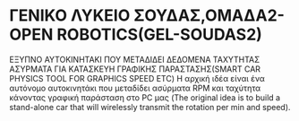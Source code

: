 # ΓΕΝΙΚΟ ΛΥΚΕΙΟ ΣΟΥΔΑΣ,ΟΜΑΔΑ2-OPEN ROBOTICS(GEL-SOUDAS2)
ΕΞΥΠΝΟ ΑΥΤΟΚΙΝΗΤΑΚΙ ΠΟΥ ΜΕΤΑΔΙΔΕΙ ΔΕΔΟΜΕΝΑ ΤΑΧΥΤΗΤΑΣ ΑΣΥΡΜΑΤΑ ΓΙΑ ΚΑΤΑΣΚΕΥΗ ΓΡΑΦΙΚΗΣ ΠΑΡΑΣΤΑΣΗΣ(SMART CAR PHYSICS TOOL FOR GRAPHICS SPEED ETC)
Η αρχική ιδέα είναι ένα αυτόνομο αυτοκινητάκι που μεταδίδει ασύρματα RPM και ταχύτητα κάνοντας γραφική παράσταση στο PC μας (The original idea is to build a stand-alone car that will wirelessly transmit the rotation per min and speed).
